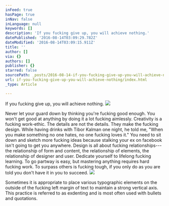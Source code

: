 ```yaml
---
inFeed: true
hasPage: true
inNav: false
inLanguage: null
keywords: []
description: 'If you fucking give up, you will achieve nothing.'
datePublished: '2016-08-14T03:09:29.782Z'
dateModified: '2016-08-14T03:09:15.911Z'
title: ''
author: []
via: {}
authors: []
publisher: {}
starred: false
sourcePath: _posts/2016-08-14-if-you-fucking-give-up-you-will-achieve-nothing.md
url: if-you-fucking-give-up-you-will-achieve-nothing/index.html
_type: Article

---
```

If you fucking give up, you will achieve nothing.
![](https://the-grid-user-content.s3-us-west-2.amazonaws.com/f2d8ebf5-f87e-44fb-9626-e545473c971b.jpg)

Never let your guard down by thinking you're fucking good enough. You won't get good at anything by doing it a lot fucking aimlessly. Creativity is a fucking work-ethic. The details are not the details. They make the fucking design. While having drinks with Tibor Kalman one night, he told me, "When you make something no one hates, no one fucking loves it." You need to sit down and sketch more fucking ideas because stalking your ex on facebook isn't going to get you anywhere. Design is all about fucking relationships---the relationship of form and content, the relationship of elements, the relationship of designer and user. Dedicate yourself to lifelong fucking learning. To go partway is easy, but mastering anything requires hard fucking work. To surpass others is fucking tough, if you only do as you are told you don't have it in you to succeed. ![](https://the-grid-user-content.s3-us-west-2.amazonaws.com/a7bcb961-f220-4514-bab8-55b867c18b36.jpg)

Sometimes it is appropriate to place various typographic elements on the outside of the fucking left margin of text to maintain a strong vertical axis. This practice is referred to as exdenting and is most often used with bullets and quotations.